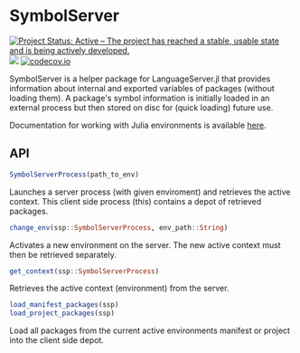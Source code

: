 # SymbolServer

[![Project Status: Active – The project has reached a stable, usable state and is being actively developed.](https://www.repostatus.org/badges/latest/active.svg)](https://www.repostatus.org/#active)
![](https://github.com/julia-vscode/SymbolServer.jl/workflows/Run%20CI%20on%20master/badge.svg)
[![codecov.io](http://codecov.io/github/julia-vscode/SymbolServer.jl/coverage.svg?branch=master)](http://codecov.io/github/julia-vscode/SymbolServer.jl?branch=master)

SymbolServer is a helper package for LanguageServer.jl that provides information about internal and exported variables of packages (without loading them). A package's symbol information is initially loaded in an external process but then stored on disc for (quick loading) future use.

Documentation for working with Julia environments is available [here](https://github.com/JuliaLang/Pkg.jl).


## API

```julia
SymbolServerProcess(path_to_env)
```
Launches a server process (with given enviroment) and retrieves the active context. This client side process (this) contains a depot of retrieved packages.

```julia
change_env(ssp::SymbolServerProcess, env_path::String)
```
Activates a new environment on the server. The new active context must then be retrieved separately.

```julia
get_context(ssp::SymbolServerProcess)
```
Retrieves the active context (environment) from the server.


```julia
load_manifest_packages(ssp)
load_project_packages(ssp)
```
Load all packages from the current active environments manifest or project into the client
side depot.





